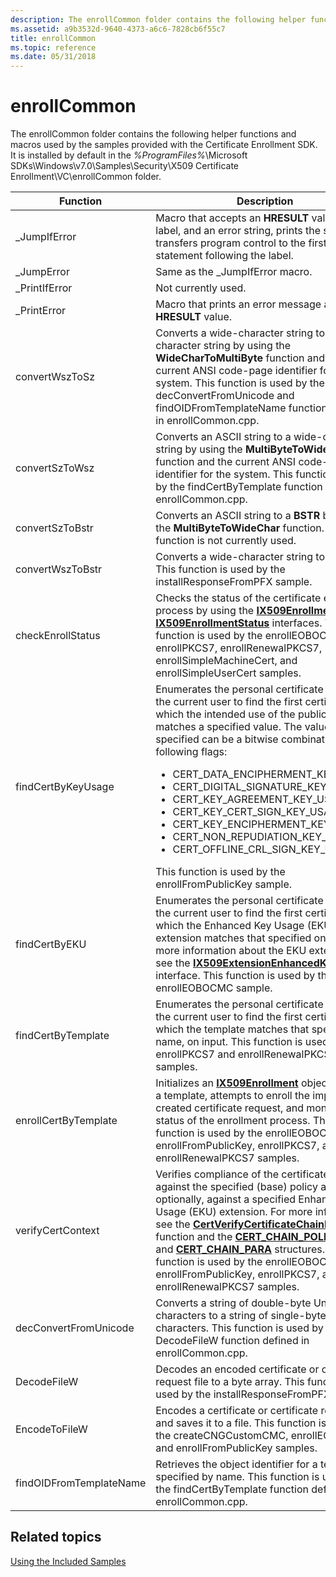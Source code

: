 ```yaml
---
description: The enrollCommon folder contains the following helper functions and macros used by the samples provided with the Certificate Enrollment SDK.
ms.assetid: a9b3532d-9640-4373-a6c6-7828cb6f55c7
title: enrollCommon
ms.topic: reference
ms.date: 05/31/2018
---
```


# enrollCommon

The enrollCommon folder contains the following helper functions and macros used by the samples provided with the Certificate Enrollment SDK. It is installed by default in the *%ProgramFiles%*\\Microsoft SDKs\\Windows\\v7.0\\Samples\\Security\\X509 Certificate Enrollment\\VC\\enrollCommon folder.




| Function | Description | 
|----------|-------------|
| _JumpIfError | Macro that accepts an <strong>HRESULT</strong> value, a label, and an error string, prints the string, and transfers program control to the first statement following the label. | 
| _JumpError | Same as the _JumpIfError macro. | 
| _PrintIfError | Not currently used. | 
| _PrintError | Macro that prints an error message and an <strong>HRESULT</strong> value. | 
| convertWszToSz | Converts a wide-character string to an ASCII character string by using the <strong>WideCharToMultiByte</strong> function and the current ANSI code-page identifier for the system. This function is used by the decConvertFromUnicode and findOIDFromTemplateName functions defined in enrollCommon.cpp. | 
| convertSzToWsz | Converts an ASCII string to a wide-character string by using the <strong>MultiByteToWideChar</strong> function and the current ANSI code-page identifier for the system. This function is used by the findCertByTemplate function defined in enrollCommon.cpp. | 
| convertSzToBstr | Converts an ASCII string to a <strong>BSTR</strong> by using the <strong>MultiByteToWideChar</strong> function. This function is not currently used. | 
| convertWszToBstr | Converts a wide-character string to a <strong>BSTR</strong>. This function is used by the installResponseFromPFX sample. | 
| checkEnrollStatus | Checks the status of the certificate enrollment process by using the <a href="/windows/desktop/api/CertEnroll/nn-certenroll-ix509enrollment"><strong>IX509Enrollment</strong></a> and <a href="/windows/desktop/api/CertEnroll/nn-certenroll-ix509enrollmentstatus"><strong>IX509EnrollmentStatus</strong></a> interfaces. This function is used by the enrollEOBOCMC, enrollPKCS7, enrollRenewalPKCS7, enrollSimpleMachineCert, and enrollSimpleUserCert samples. | 
| findCertByKeyUsage | Enumerates the personal certificate store of the current user to find the first certificate for which the intended use of the public key matches a specified value. The value specified can be a bitwise combination of the following flags:<ul><li>CERT_DATA_ENCIPHERMENT_KEY_USAGE</li><li>CERT_DIGITAL_SIGNATURE_KEY_USAGE</li><li>CERT_KEY_AGREEMENT_KEY_USAGE</li><li>CERT_KEY_CERT_SIGN_KEY_USAGE</li><li>CERT_KEY_ENCIPHERMENT_KEY_USAGE</li><li>CERT_NON_REPUDIATION_KEY_USAGE</li><li>CERT_OFFLINE_CRL_SIGN_KEY_USAGE</li></ul>This function is used by the enrollFromPublicKey sample.<br /> | 
| findCertByEKU | Enumerates the personal certificate store of the current user to find the first certificate for which the Enhanced Key Usage (EKU) extension matches that specified on input. For more information about the EKU extension, see the <a href="/windows/desktop/api/CertEnroll/nn-certenroll-ix509extensionenhancedkeyusage"><strong>IX509ExtensionEnhancedKeyUsage</strong></a> interface. This function is used by the enrollEOBOCMC sample. | 
| findCertByTemplate | Enumerates the personal certificate store of the current user to find the first certificate for which the template matches that specified, by name, on input. This function is used by the enrollPKCS7 and enrollRenewalPKCS7 samples. | 
| enrollCertByTemplate | Initializes an <a href="/windows/desktop/api/CertEnroll/nn-certenroll-ix509enrollment"><strong>IX509Enrollment</strong></a> object by using a template, attempts to enroll the implicitly created certificate request, and monitors the status of the enrollment process. This function is used by the enrollEOBOCMC, enrollFromPublicKey, enrollPKCS7, and enrollRenewalPKCS7 samples. | 
| verifyCertContext | Verifies compliance of the certificate chain against the specified (base) policy and, optionally, against a specified Enhanced Key Usage (EKU) extension. For more information, see the <a href="/windows/desktop/api/wincrypt/nf-wincrypt-certverifycertificatechainpolicy"><strong>CertVerifyCertificateChainPolicy</strong></a> function and the <a href="/windows/desktop/api/wincrypt/ns-wincrypt-cert_chain_policy_para"><strong>CERT_CHAIN_POLICY_PARA</strong></a> and <a href="/windows/desktop/api/wincrypt/ns-wincrypt-cert_chain_para"><strong>CERT_CHAIN_PARA</strong></a> structures. This function is used by the enrollEOBOCMC, enrollFromPublicKey, enrollPKCS7, and enrollRenewalPKCS7 samples. | 
| decConvertFromUnicode | Converts a string of double-byte Unicode characters to a string of single-byte ANSI characters. This function is used by the DecodeFileW function defined in enrollCommon.cpp. | 
| DecodeFileW | Decodes an encoded certificate or certificate request file to a byte array. This function is used by the installResponseFromPFX sample. | 
| EncodeToFileW | Encodes a certificate or certificate request and saves it to a file. This function is used by the createCNGCustomCMC, enrollEOBOCMC, and enrollFromPublicKey samples. | 
| findOIDFromTemplateName | Retrieves the object identifier for a template specified by name. This function is used by the findCertByTemplate function defined in enrollCommon.cpp. | 




 

## Related topics

<dl> <dt>

[Using the Included Samples](using-the-included-samples.md)
</dt> </dl>

 

